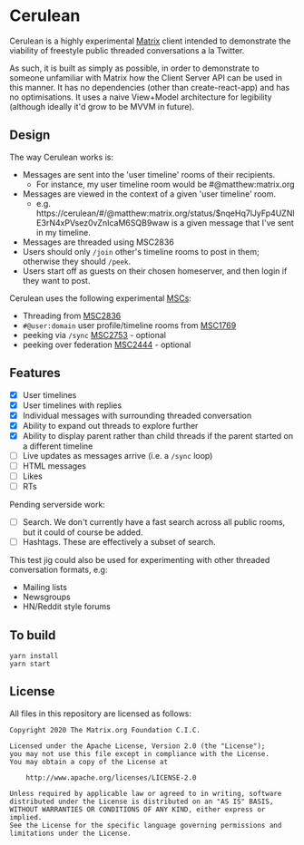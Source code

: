 # Cerulean

Cerulean is a highly experimental [Matrix](https://matrix.org) client intended to
demonstrate the viability of freestyle public threaded conversations a la Twitter.

As such, it is built as simply as possible, in order to demonstrate to someone
unfamiliar with Matrix how the Client Server API can be used in this manner.
It has no dependencies (other than create-react-app) and has no optimisations.
It uses a naive View+Model architecture for legibility (although ideally it'd
grow to be MVVM in future).

## Design

The way Cerulean works is:
 * Messages are sent into the 'user timeline' rooms of their recipients.
    * For instance, my user timeline room would be #@matthew:matrix.org
 * Messages are viewed in the context of a given 'user timeline' room.
    * e.g. https://cerulean/#/@matthew:matrix.org/status/$nqeHq7lJyFp4UZNlE3rN4xPVsez0vZnIcaM6SQB9waw
      is a given message that I've sent in my timeline.
 * Messages are threaded using MSC2836
 * Users should only `/join` other's timeline rooms to post in them; otherwise they should `/peek`.
 * Users start off as guests on their chosen homeserver, and then login if they want to post.

Cerulean uses the following experimental [MSCs](https://matrix.org/docs/spec/proposals):
 * Threading from [MSC2836](https://github.com/matrix-org/matrix-doc/pull/2836)
 * `#@user:domain` user profile/timeline rooms from [MSC1769](https://github.com/matrix-org/matrix-doc/pull/1769)
 * peeking via `/sync` [MSC2753](https://github.com/matrix-org/matrix-doc/pull/2753) - optional
 * peeking over federation [MSC2444](https://github.com/matrix-org/matrix-doc/pull/2444) - optional

## Features

 * [x] User timelines
 * [x] User timelines with replies
 * [x] Individual messages with surrounding threaded conversation
 * [x] Ability to expand out threads to explore further
 * [x] Ability to display parent rather than child threads if the parent started on a different timeline
 * [ ] Live updates as messages arrive (i.e. a `/sync` loop)
 * [ ] HTML messages
 * [ ] Likes
 * [ ] RTs

Pending serverside work:
 * [ ] Search. We don't currently have a fast search across all public rooms, but it could of course be added.
 * [ ] Hashtags. These are effectively a subset of search.

This test jig could also be used for experimenting with other threaded conversation formats, e.g:
 * Mailing lists
 * Newsgroups
 * HN/Reddit style forums

## To build

```
yarn install
yarn start
```

## License

All files in this repository are licensed as follows:

```
Copyright 2020 The Matrix.org Foundation C.I.C.

Licensed under the Apache License, Version 2.0 (the "License");
you may not use this file except in compliance with the License.
You may obtain a copy of the License at

    http://www.apache.org/licenses/LICENSE-2.0

Unless required by applicable law or agreed to in writing, software
distributed under the License is distributed on an "AS IS" BASIS,
WITHOUT WARRANTIES OR CONDITIONS OF ANY KIND, either express or implied.
See the License for the specific language governing permissions and
limitations under the License.
```
